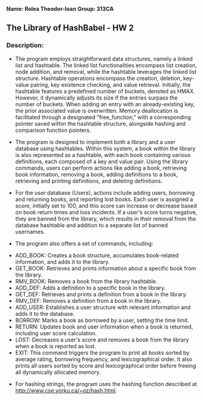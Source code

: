 **Name: Rolea Theodor-Ioan**
**Group: 313CA**

## The Library of HashBabel - HW 2

### Description:
* The program employs straightforward data structures, namely a linked list and hashtable. The linked list functionalities encompass list creation, node addition, and removal, while the hashtable leverages the linked list structure. Hashtable operations encompass the creation, deletion, key-value pairing, key existence checking, and value retrieval. Initially, the hashtable features a predefined number of buckets, denoted as HMAX. However, it dynamically adjusts its size if the entries surpass the number of buckets. When adding an entry with an already-existing key, the prior associated value is overwritten. Memory deallocation is facilitated through a designated "free_function," with a corresponding pointer saved within the hashtable structure, alongside hashing and comparison function pointers.

* The program is designed to implement both a library and a user database using hashtables. Within this system, a book within the library is also represented as a hashtable, with each book containing various definitions, each composed of a key and value pair. Using the library commands, users can perform actions like adding a book, retrieving book information, removing a book, adding definitions to a book, retrieving and printing definitions, and deleting definitions.

* For the user database (Users), actions include adding users, borrowing and returning books, and reporting lost books. Each user is assigned a score, initially set to 100, and this score can increase or decrease based on book return times and loss incidents. If a user's score turns negative, they are banned from the library, which results in their removal from the database hashtable and addition to a separate list of banned usernames.

* The program also offers a set of commands, including:

- ADD_BOOK: Creates a book structure, accumulates book-related information, and adds it to the library.
- GET_BOOK: Retrieves and prints information about a specific book from the library.
- RMV_BOOK: Removes a book from the library hashtable.
- ADD_DEF: Adds a definition to a specific book in the library.
- GET_DEF: Retrieves and prints a definition from a book in the library.
- RMV_DEF: Removes a definition from a book in the library.
- ADD_USER: Establishes a user structure with relevant information and adds it to the database.
- BORROW: Marks a book as borrowed by a user, setting the time limit.
- RETURN: Updates book and user information when a book is returned, including user score calculation.
- LOST: Decreases a user's score and removes a book from the library when a book is reported as lost.
- EXIT: This command triggers the program to print all books sorted by average rating, borrowing frequency, and lexicographical order. It also prints all users sorted by score and lexicographical order before freeing all dynamically allocated memory.

* For hashing strings, the program uses the hashing function described at http://www.cse.yorku.ca/~oz/hash.html.

